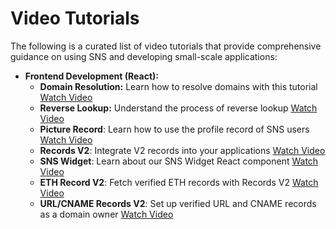 # Video Tutorials

The following is a curated list of video tutorials that provide comprehensive guidance on using SNS and developing small-scale applications:

- **Frontend Development (React):**
  - **Domain Resolution:** Learn how to resolve domains with this tutorial [Watch Video](https://www.youtube.com/watch?v=1URvs0Pdcb4)
  - **Reverse Lookup:** Understand the process of reverse lookup [Watch Video](https://www.youtube.com/watch?v=MWz-Vt1SoFE)
  - **Picture Record**: Learn how to use the profile record of SNS users [Watch Video](https://youtu.be/Gj1eLIY3uRk)
  - **Records V2**: Integrate V2 records into your applications [Watch Video](https://www.youtube.com/watch?v=hmAaAiZJVJs)
  - **SNS Widget**: Learn about our SNS Widget React component [Watch Video](https://www.youtube.com/watch?v=ZlBZjNUvuxc)
  - **ETH Record V2**: Fetch verified ETH records with Records V2 [Watch Video](https://www.youtube.com/watch?v=PpuxPMsyTTY)
  - **URL/CNAME Records V2**: Set up verified URL and CNAME records as a domain owner [Watch Video](https://youtu.be/_Ca0uOj_M3g)
